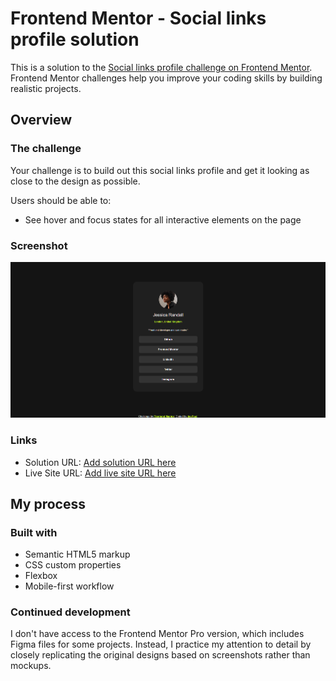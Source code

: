 # Frontend Mentor - Social links profile solution

This is a solution to the [Social links profile challenge on Frontend Mentor](https://www.frontendmentor.io/challenges/social-links-profile-UG32l9m6dQ). Frontend Mentor challenges help you improve your coding skills by building realistic projects. 

## Overview

### The challenge

Your challenge is to build out this social links profile and get it looking as close to the design as possible.

Users should be able to:

- See hover and focus states for all interactive elements on the page

### Screenshot

![](./social-links-profile_mysolution-screenshot.png)


### Links

- Solution URL: [Add solution URL here](https://your-solution-url.com)
- Live Site URL: [Add live site URL here](https://your-live-site-url.com)

## My process

### Built with

- Semantic HTML5 markup
- CSS custom properties
- Flexbox
- Mobile-first workflow

### Continued development

I don't have access to the Frontend Mentor Pro version, which includes Figma files for some projects. Instead, I practice my attention to detail by closely replicating the original designs based on screenshots rather than mockups.


